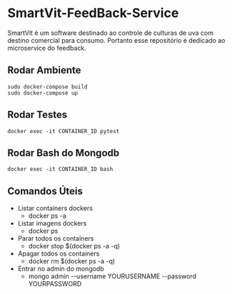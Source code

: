 # SmartVit-FeedBack-Service
SmartVit é um software destinado ao controle de culturas de uva com destino comercial para consumo. Portanto esse repositório é dedicado ao microservice do feedback.

## Rodar Ambiente
    sudo docker-compose build
    sudo docker-compose up

## Rodar Testes
    docker exec -it CONTAINER_ID pytest

## Rodar Bash do Mongodb
    docker exec -it CONTAINER_ID bash

## Comandos Úteis

* Listar containers dockers
  * docker ps -a
* Listar imagens dockers
  * docker ps
* Parar todos os containers
  * docker stop $(docker ps -a -q)
* Apagar todos os containers
  * docker rm $(docker ps -a -q)
* Entrar no admin do mongodb
  * mongo admin --username YOURUSERNAME --password YOURPASSWORD